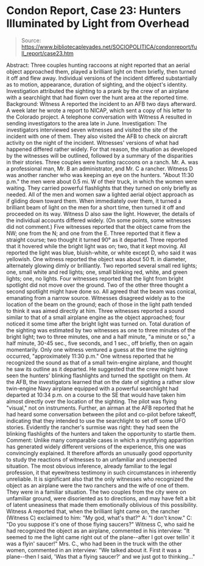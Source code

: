 # Condon Report, Case 23: Hunters Illuminated by Light from Overhead

> Source: https://www.bibliotecapleyades.net/SOCIOPOLITICA/condonreport/full_report/case23.htm

Abstract:
Three couples hunting raccoons at night reported that an aerial object approached them, played a brilliant light on them briefly, then turned it off and flew away. Individual versions of the incident differed substantially as to motion, appearance, duration of sighting, and the object's identity. Investigation attributed the sighting to a prank by the crew of an airplane with a searchlight that had flown over the hunt area at the reported time.
Background:
Witness A reported the incident to an AFB two days afterward. A week later he wrote a report to NICAP, which sent a copy of his letter to the Colorado project. A telephone conversation with Witness A resulted in sending investigators to the area late in June.
Investigation:
The investigators interviewed seven witnesses and visited the site of the incident with one of them. They also visited the AFB to check on aircraft activity on the night of the incident.
Witnesses' versions of what had happened differed rather widely. For that reason, the situation as developed by the witnesses will be outlined, followed by a summary of the disparities in their stories.
Three couples were hunting raccoons on a ranch. Mr. A. was a professional man, Mr. B an administrator, and Mr. C a rancher. Witness D was another rancher who was keeping an eye on the hunters. "About 11:30 p.m." the men were about 0.5 mi. W of their truck, in which the women were waiting. They carried powerful flashlights that they turned on only briefly as needed.
All of the men and women saw a lighted aerial object approach as if gliding down toward them. When immediately over them, it turned a brilliant beam of light on the men for a short time, then turned it off and proceeded on its way. Witness D also saw the light.
However, the details of the individual accounts differed widely. (On some points, some witnesses did not comment.)
Five witnesses reported that the object came from the NW; one from the N; and one from the E.
Three reported that it flew a straight course; two thought it turned 90° as it departed.
Three reported that it hovered while the bright light was on; two, that it kept moving.
All reported the light was blue, bluish-white, or white except D, who said it was yellowish.
One witness reported the object was about 50 ft. in diameter, alternately glowing dimly or brilliantly. Two reported several small red lights; one, small white and red lights; one, small blinking red, white, and green lights; one, no lights.
Four witnesses reported that the light from bright spotlight did not move over the ground. Two of the other three thought a second spotlight might have done so. All agreed that the beam was conical, emanating from a narrow source. Witnesses disagreed widely as to the location of the beam on the ground; each of those in the light path tended to think it was aimed directly at him.
Three witnesses reported a sound similar to that of a small airplane engine as the object approached; four noticed it some time after the bright light was turned on.
Total duration of the sighting was estimated by two witnesses as one to three minutes of the bright light; two to three minutes, one and a half minute, "a minute or so," a half minute, 30-45 sec., five seconds, and 1 sec., off briefly, then on again momentarily. Only one witness ventured a guess at the time the sighting occurred, "approximately 11:30 p.m."
One witness reported that he recognized the sound as that of a small twin-engine airplane, and thought he saw its outline as it departed. He suggested that the crew might have seen the hunters' blinking flashlights and turned the spotlight on them.
At the AFB, the investigators learned that on the date of sighting a rather slow twin-engine Navy airplane equipped with a powerful searchlight had departed at 10:34 p.m. on a course to the SE that would have taken him almost directly over the location of the sighting. The pilot was flying "visual," not on instruments. Further, an airman at the AFB reported that he had heard some conversation between the pilot and co-pilot before takeoff, indicating that they intended to use the searchlight to set off some UFO stories. Evidently the rancher's surmise was right: they had seen the blinking flashlights of the hunters and taken the opportunity to startle them.
Comment:
Unlike many comparable cases in which a mystifying apparition has generated widely different versions of the experience, this one was convincingly explained. It therefore affords an unusually good opportunity to study the reactions of witnesses to an unfamiliar and unexpected situation. The most obvious inference, already familiar to the legal profession, it that eyewitness testimony in such circumstances in inherently unreliable.
It is significant also that the only witnesses who recognized the object as an airplane were the two ranchers and the wife of one of them. They were in a familiar situation. The two couples from the city were on unfamiliar ground, were disoriented as to directions, and may have felt a bit of latent uneasiness that made them emotionally oblivious of this possibility. Witness A reported that, when the brilliant light came on, the rancher (Witness C) exclaimed to him: "My god, what's that?" A: "I don't know." C: "Do you suppose it's one of those flying saucers?"
Witness C, who said he had recognized the object as an airplane, commented in his interview: "It seemed to me the light came right out of the plane--after I got over tellin' it was a flyin' saucer!"
Mrs. C., who had been in the truck with the other women, commented in an interview: "We talked about it. First it was a plane--then I said, 'Was that a flying saucer?' and we just got to thinking..."

